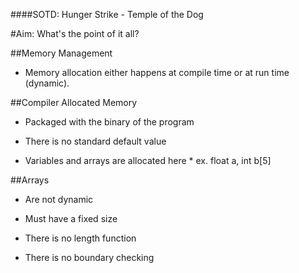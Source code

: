 ####SOTD: Hunger Strike - Temple of the Dog

#Aim: What's the point of it all?

##Memory Management  
 * Memory allocation either happens at compile time or at run time (dynamic).

##Compiler Allocated Memory  
 * Packaged with the binary of the program

  * There is no standard default value

   * Variables and arrays are allocated here
    * ex. float a,	  int b[5]  

##Arrays
 * Are not dynamic

  * Must have a fixed size

   * There is no length function

   * There is no boundary checking
